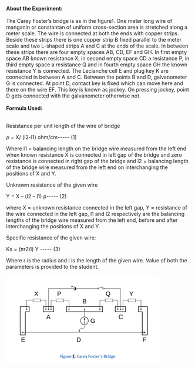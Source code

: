 <b>About the Experiment: </b><br><br>
The Carey Foster’s bridge is as in the figure1. One meter long wire of manganin or constantan of uniform cross-section area is stretched along a meter scale. The wire is connected at both the ends with copper strips. Beside these strips there is one copper strip B fixed parallel to the meter scale and two L-shaped strips A and C at the ends of the scale. In between these strips there are four empty spaces AB, CD, EF and GH. In first empty space AB known resistance X, in second empty space CD a resistance P, in third empty space a resistance Q and in fourth empty space GH the known resistance Y is connected. The Leclanche cell E and plug key K are connected in between A and C. Between the points B and D, galvanometer G is connected. At point D, contact key is fixed which can move here and there on the wire EF. This key is known as jockey. On pressing jockey, point D gets connected with the galvanometer otherwise not.<br><br>
<b>Formula Used:</b><br><br>  

Resistance per unit length of the wire of bridge 

ρ = X/ (l2-l1) ohm/cm----- (1) 

Where l1 = balancing length on the bridge wire measured from the left end when known   resistance X is connected in left gap of the bridge and zero resistance is connected in right gap of the bridge and l2 = balancing length of the bridge wire measured from the left end on interchanging the positions of X and Y. 

Unknown resistance of the given wire  

Y = X – (l2 – l1) ρ----- (2) 

where X = unknown resistance connected in the left gap, Y = resistance of the wire connected in the left gap, l1 and l2 respectively are the balancing lengths of the bridge wire measured from the left end, before and after interchanging the positions of X and Y. 

Specific resistance of the given wire: 

 Ks = (πr2/l) Y     ----- (3) 

Where r is the radius and l is the length of the given wire. Value of both the parameters is provided to the student.<br><br>
<img src="images/fig1.PNG">
